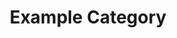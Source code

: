 ---
title: Example Category
description: A description of this category
image:
draft: true

# Badge style
style:
    background: "#2a9d8f"
    color: "#fff"
---